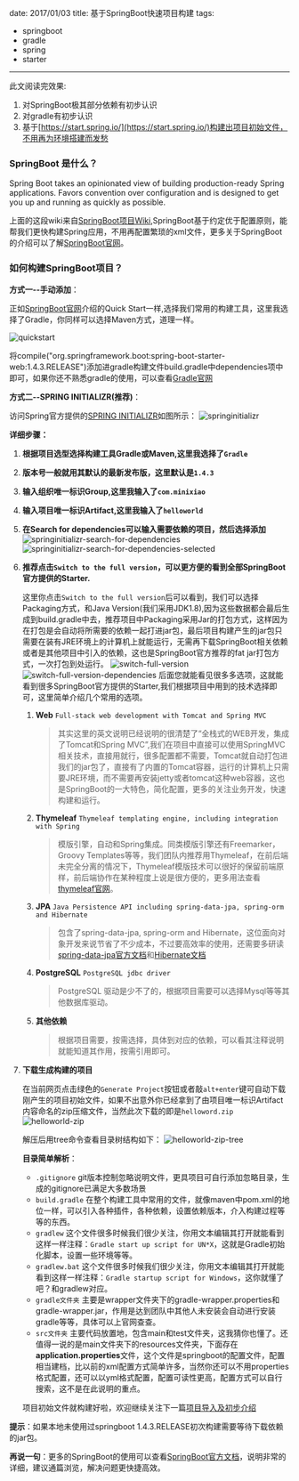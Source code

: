 date: 2017/01/03
title: 基于SpringBoot快速项目构建
tags: 
- springboot
- gradle
- spring
- starter
---
此文阅读完效果:

1. 对SpringBoot极其部分依赖有初步认识
2. 对gradle有初步认识
3. 基于[https://start.spring.io/](https://start.spring.io/)构建出项目初始文件，不用再为环境搭建而发愁

<!-- more -->
### SpringBoot 是什么？
Spring Boot takes an opinionated view of building production-ready Spring applications. Favors convention over configuration and is designed to get you up and running as quickly as possible.


上面的这段wiki来自[SpringBoot项目Wiki](https://github.com/spring-projects/spring-boot/wiki),SpringBoot基于约定优于配置原则，能帮我们更快构建Spring应用，不用再配置繁琐的xml文件，更多关于SpringBoot的介绍可以了解[SpringBoot官网](http://projects.spring.io/spring-boot/)。

### 如何构建SpringBoot项目？
**方式一--手动添加**：

正如[SpringBoot官网](http://projects.spring.io/spring-boot/)介绍的Quick Start一样,选择我们常用的构建工具，这里我选择了Gradle，你同样可以选择Maven方式，道理一样。

![quickstart](https://sssvip.github.io/img/springboot/quickstart.png)

将compile("org.springframework.boot:spring-boot-starter-web:1.4.3.RELEASE")添加进gradle构建文件build.gradle中dependencies项中即可，如果你还不熟悉gradle的使用，可以查看[Gradle官网](https://gradle.org/)

**方式二--SPRING INITIALIZR(推荐)**：

访问Spring官方提供的[SPRING INITIALIZR](https://start.spring.io/)如图所示：
![springinitializr](https://sssvip.github.io/img/springboot/springinitializr.png)

**详细步骤：**

1. **根据项目选型选择构建工具Gradle或Maven,这里我选择了`Gradle`**
2. **版本号一般就用其默认的最新发布版，这里默认是`1.4.3`**
3. **输入组织唯一标识Group,这里我输入了`com.minixiao`**
4. **输入项目唯一标识Artifact,这里我输入了`helloworld`**
5. **在Search for dependencies可以输入需要依赖的项目，然后选择添加**
	![springinitializr-search-for-dependencies](https://sssvip.github.io/img/springboot/springinitializr-search-for-dependencies.png)
	![springinitializr-search-for-dependencies-selected](https://sssvip.github.io/img/springboot/springinitializr-search-for-dependencies-selected.png)
6. **推荐点击`Switch to the full version`，可以更方便的看到全部SpringBoot官方提供的Starter.**

	这里你点击`Switch to the full version`后可以看到，我们可以选择Packaging方式，和Java Version(我们采用JDK1.8),因为这些数据都会最后生成到build.gradle中去，推荐项目中Packaging采用Jar的打包方式，这样因为在打包是会自动将所需要的依赖一起打进jar包，最后项目构建产生的jar包只需要在装有JRE环境上的计算机上就能运行，无需再下载SpringBoot相关依赖或者是其他项目中引入的依赖，这也是SpringBoot官方推荐的fat jar打包方式，一次打包到处运行。
	![switch-full-version](https://sssvip.github.io/img/springboot/switch-full-version.png)
	![switch-full-version-dependencies](https://sssvip.github.io/img/springboot/switch-full-version-dependencies.png)
	后面您就能看见很多多选项，这就能看到很多SpringBoot官方提供的Starter,我们根据项目中用到的技术选择即可，这里简单介绍几个常用的选项。

	1. **Web** `Full-stack web development with Tomcat and Spring MVC`

		> 其实这里的英文说明已经说明的很清楚了“全栈式的WEB开发，集成了Tomcat和Spring MVC”,我们在项目中直接可以使用SpringMVC相关技术，直接用就行，很多配置都不需要，Tomcat就自动打包进我们的jar包了，直接有了内置的Tomcat容器，运行的计算机上只需要JRE环境，而不需要再安装jetty或者tomcat这种web容器，这也是SpringBoot的一大特色，简化配置，更多的关注业务开发，快速构建和运行。

	2. **Thymeleaf** `Thymeleaf templating engine, including integration with Spring`

		> 模版引擎，自动和Spring集成。同类模版引擎还有Freemarker，Groovy Templates等等，我们团队内推荐用Thymeleaf，在前后端未完全分离的情况下，Thymeleaf模版技术可以很好的保留前端原样，前后端协作在某种程度上说是很方便的，更多用法查看[thymeleaf官网](http://thymeleaf.org/)。
	
	3. **JPA** `Java Persistence API including spring-data-jpa, spring-orm and Hibernate`

		> 包含了spring-data-jpa, spring-orm and Hibernate，这位面向对象开发来说节省了不少成本，不过要高效率的使用，还需要多研读[spring-data-jpa官方文档](http://docs.spring.io/spring-data/jpa/docs/1.10.4.RELEASE/reference/html/#repositories.special-parameters)和[Hibernate文档](http://hibernate.org/orm/documentation/5.2/)

	4. **PostgreSQL** `PostgreSQL jdbc driver`

		> PostgreSQL 驱动是少不了的，根据项目需要可以选择Mysql等等其他数据库驱动。
	
	5. **其他依赖**

		> 根据项目需要，按需选择，具体到对应的依赖，可以看其注释说明就能知道其作用，按需引用即可。

7. **下载生成构建的项目**
	
	在当前网页点击绿色的`Generate Project`按钮或者敲`alt+enter`键可自动下载刚产生的项目初始文件，如果不出意外你已经拿到了由项目唯一标识Artifact内容命名的zip压缩文件，当然此次下载的即是`helloword.zip`
	![helloworld-zip](https://sssvip.github.io/img/springboot/helloworld-zip.png)
	
	解压后用tree命令查看目录树结构如下：
	![helloworld-zip-tree](https://sssvip.github.io/img/springboot/helloworld-zip-tree.png)
	
	**目录简单解析**：

	* `.gitignore` git版本控制忽略说明文件，更具项目可自行添加忽略目录，生成的gitignore已满足大多数场景
	* `build.gradle` 在整个构建工具中常用的文件，就像maven中pom.xml的地位一样，可以引入各种插件，各种依赖，设置依赖版本，介入构建过程等等的东西。
	* `gradlew` 这个文件很多时候我们很少关注，你用文本编辑其打开就能看到这样一样注释：`Gradle start up script for UN*X`，这就是Gradle初始化脚本，设置一些环境等等。
	* `gradlew.bat` 这个文件很多时候我们很少关注，你用文本编辑其打开就能看到这样一样注释：`Gradle startup script for Windows`，这你就懂了吧？和gradlew对应。
	* `gradle文件夹` 主要是wrapper文件夹下的gradle-wrapper.properties和gradle-wrapper.jar，作用是达到团队中其他人未安装会自动进行安装gradle等等，具体可以上官网查查。
	* `src文件夹` 主要代码放置地，包含main和test文件夹，这我猜你也懂了。还值得一说的是main文件夹下的resources文件夹，下面存在**application.properties**文件，这个文件是springboot的配置文件，配置相当建档，比以前的xml配置方式简单许多，当然你还可以不用properties格式配置，还可以以yml格式配置，配置可读性更高，配置方式可以自行搜索，这不是在此说明的重点。

	项目初始文件就构建好啦，欢迎继续关注下一篇[项目导入及初步介绍](#)


**提示**：如果本地未使用过springboot 1.4.3.RELEASE初次构建需要等待下载依赖的jar包。

**再说一句**：更多的SpringBoot的使用可以查看[SpringBoot官方文档](http://docs.spring.io/spring-boot/docs/1.4.3.RELEASE/reference/htmlsingle/)，说明非常的详细，建议通篇浏览，解决问题更快捷高效。